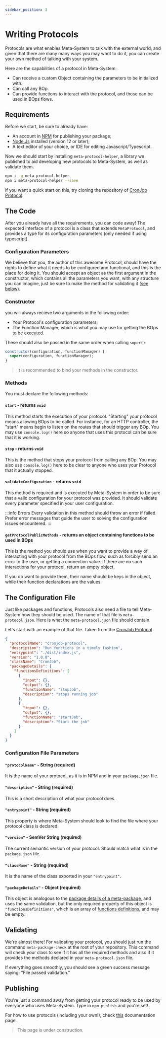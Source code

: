 ```yaml
---
sidebar_position: 3
---
```


# Writing Protocols
Protocols are what enables Meta-System to talk with the external world, and given that there are many many ways you may want to do it, you can create your own method of talking with your system.

Here are the capabilities of a protocol in Meta-System:
- Can receive a custom Object containing the parameters to be initialized with.
- Can call any BOp.
- Can provide functions to interact with the protocol, and those can be used in BOps flows.

## Requirements
Before we start, be sure to already have:
- An account in [NPM](https://npmjs.com) for publishing your package;
- [Node.Js](https://www.nodejs.org) installed (version 12 or later);
- A text editor of your choice, or IDE for editing Javascript/Typescript.

Now we should start by installing `meta-protocol-helper`, a library we published to aid developing new protocols to Meta-System, as well as validate them.

```bash
npm i -g meta-protocol-helper
npm i meta-protocol-helper --save
```

If you want a quick start on this, try cloning the repository of [CronJob Protocol](https://github.com/mapikit/cronjob-protocol).

## The Code
After you already have all the requirements, you can code away! The expected interface of a protocol is a class that extends `MetaProtocol`, and provides a type for its configuration parameters (only needed if using typescript).

### Configuration Parameters
We believe that you, the author of this awesome Protocol, should have the rights to define what it needs to be configured and functional, and this is the place for doing it. You should accept an object as the first argument in the constructor, which contains all the parameters you want, with any structure you can imagine, just be sure to make the method for validating it ([see below](#validateconfiguration---returns-void)).

### Constructor
you will always recieve two arguments in the following order:
- Your Protocol's configuration parameters;
- The Function Manager, which is what you may use for getting the BOps to be executed.

These should also be passed in the same order when calling `super()`:
```javascript
constructor(configuration, functionManager) {
  super(configuration, functionManager);
}
```

> It is recommended to bind your methods in the constructor.

### Methods
You must declare the following methods:
#### **`start`** - returns `void`
This method starts the execution of your protocol. "Starting" your protocol means allowing BOps to be called. For instance, for an HTTP controller, the "start" means begin to listen on the routes that should trigger any BOp. You may use `console.log()` here so anyone that uses this protocol can be sure that it is working.

#### **`stop`** - returns `void`
This is the method that stops your protocol from calling any BOp. You may also use `console.log()` here to be clear to anyone who uses your Protocol that it actually stopped.

#### **`validateConfiguration`** - returns `void`
This method is required and is executed by Meta-System in order to be sure that a valid configuration for your protocol was provided. It should validate every parameter specified in your user configuration.

:::info Errors
Every validation in this method should throw an error if failed. Prefer error messages that guide the user to solving the configuration issues encountered.
:::
#### **`getProtocolPublicMethods`** - returns an object containing functions to be used in BOps
This is the method you should use when you want to provide a way of interacting with your protocol from the BOps flow, such as forcibly send an error to the user, or getting a connection value. If there are no such interactions for your protocol, return an empty object.

If you do want to provide them, their name should be keys in the object, while their function declarations are the values.

## The Configuration File
Just like packages and functions, Protocols also need a file to tell Meta-System how they should be used. The name of that file is `meta-protocol.json`. Here is what the `meta-protocol.json` file should contain.

Let's start with an example of that file. Taken from the [CronJob Protocol](https://github.com/mapikit/cronjob-protocol).
```json
{
  "protocolName": "cronjob-protocol",
  "description": "Run functions in a timely fashion",
  "entrypoint": "./dist/index.js",
  "version": "1.0.0",
  "className": "CronJob",
  "packageDetails": {
    "functionsDefinitions": [
      {
        "input": {},
        "output": {},
        "functionName": "stopJob",
        "description": "stops running job"
      },
      {
        "input": {},
        "output": {},
        "functionName": "startJob",
        "description": "Start the job"
      }
    ]
  }
}
```
### Configuration File Parameters

#### `"protocolName"` - String (required)
It is the name of your protocol, as it is in NPM and in your `package.json` file.

#### `"description"` - String (required)
This is a short description of what your protocol does.

#### `"entrypoint"` - String (required)
This property is where Meta-System should look to find the file where your protocol class is declared.

#### `"version"` - SemVer String (required)
The current semantic version of your protocol. Should match what is in the `package.json` file.

#### `"className"` - String (required)
It is the name of the class exported in your `"entrypoint"`.

#### `"packageDetails"` - Object (required)
This object is analogous to the [package details of a meta-package](./writing-packages-and-functions#package-configuration), and uses the same validation, but the only required property of this object is `"functionsDefinitions"`, which is an array of [functions definitions](./writing-packages-and-functions#functionsdefinitions---meta-function-array-required), and may be empty.

## Validating
We're almost there! For validating your protocol, you should just run the command `meta-package-check` at the root of your repository. This command will check your class to see if it has all the required methods and also if it provides the methods declared in your `meta-protocol.json` file.

If everything goes smoothly, you should see a green success message saying: "File passed validation."

## Publishing
You're just a command away from getting your protocol ready to be used by everyone who uses Meta-System. Type in `npm publish` and you're set!

For how to use protocols (including your own!), check [this](../api-docs/configuring/protocol-config) documentation page.
> This page is under construction.
